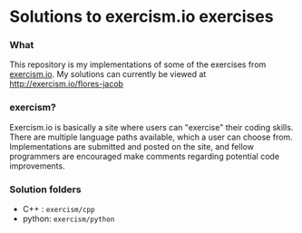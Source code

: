 # Solutions to exercism.io exercises

### What
This repository is my implementations of some of the exercises from [exercism.io](https://exercism.io).  My solutions can currently be viewed at http://exercism.io/flores-jacob

### exercism?
Exercism.io is basically a site where users can "exercise" their coding skills. There are  multiple language paths available, which a user can choose from. Implementations are submitted and posted on the site, and fellow programmers are encouraged make comments regarding potential code improvements.

### Solution folders
- C++ : `exercism/cpp`
- python: `exercism/python`